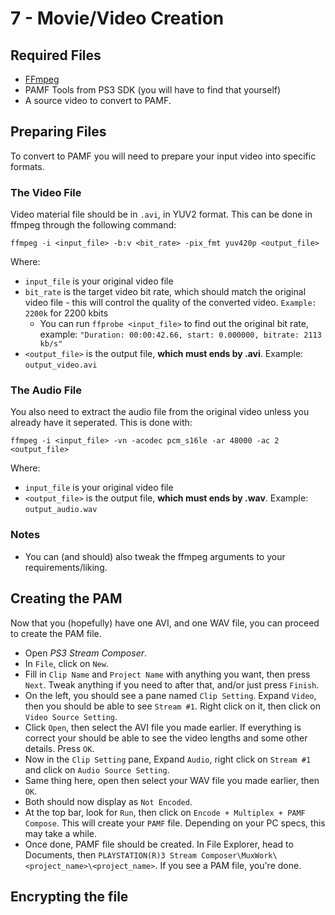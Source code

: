 # 7 - Movie/Video Creation

## Required Files
- [FFmpeg](https://ffmpeg.org/download.html)
- PAMF Tools from PS3 SDK (you will have to find that yourself)
- A source video to convert to PAMF.

## Preparing Files
To convert to PAMF you will need to prepare your input video into specific formats. 

### The Video File
Video material file should be in `.avi`, in YUV2 format. This can be done in ffmpeg through the following command:

`ffmpeg -i <input_file> -b:v <bit_rate> -pix_fmt yuv420p <output_file>`

Where:
* `input_file` is your original video file
* `bit_rate` is the target video bit rate, which should match the original video file - this will control the quality of the converted video. `Example: 2200k` for 2200 kbits
  * You can run `ffprobe <input_file>` to find out the original bit rate, example: `"Duration: 00:00:42.66, start: 0.000000, bitrate: 2113 kb/s"`
* `<output_file>` is the output file, **which must ends by .avi**. Example: `output_video.avi`

### The Audio File
You also need to extract the audio file from the original video unless you already have it seperated.
This is done with:

`ffmpeg -i <input_file> -vn -acodec pcm_s16le -ar 48000 -ac 2 <output_file>`

Where:
* `input_file` is your original video file
* `<output_file>` is the output file, **which must ends by .wav**. Example: `output_audio.wav`

### Notes
- You can (and should) also tweak the ffmpeg arguments to your requirements/liking.

## Creating the PAM
Now that you (hopefully) have one AVI, and one WAV file, you can proceed to create the PAM file.

* Open *PS3 Stream Composer*.
* In `File`, click on `New`.
* Fill in `Clip Name` and `Project Name` with anything you want, then press `Next`. Tweak anything if you need to after that, and/or just press `Finish`.
* On the left, you should see a pane named `Clip Setting`. Expand `Video`, then you should be able to see `Stream #1`. Right click on it, then click on `Video Source Setting`.
* Click `Open`, then select the AVI file you made earlier. If everything is correct your should be able to see the video lengths and some other details. Press `OK`.
* Now in the `Clip Setting` pane, Expand `Audio`, right click on `Stream #1` and click on `Audio Source Setting`.
* Same thing here, open then select your WAV file you made earlier, then `OK`.
* Both should now display as `Not Encoded`.
* At the top bar, look for `Run`, then click on `Encode + Multiplex + PAMF Compose`. This will create your `PAMF` file. Depending on your PC specs, this may take a while.
* Once done, PAMF file should be created. In File Explorer, head to Documents, then `PLAYSTATION(R)3 Stream Composer\MuxWork\<project_name>\<project_name>`.  If you see a PAM file, you're done.

## Encrypting the file
<TODO>
